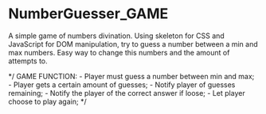 # NumberGuesser_GAME
A simple game of numbers divination. Using skeleton for CSS and JavaScript for DOM manipulation, try to guess a number between a min and max numbers. Easy way to change this numbers and the amount of attempts to.

*/
GAME FUNCTION:
    - Player must guess a number between min and max;
    - Player gets a certain amount of guesses;
    - Notify player of guesses remaining;
    - Notify the player of the correct answer if loose;
    - Let player choose to play again;
*/
